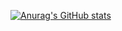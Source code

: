 [![Anurag's GitHub stats](https://github-readme-stats.vercel.app/api?username=gillesvanpellicom)](https://github.com/anuraghazra/github-readme-stats)
